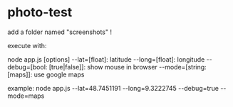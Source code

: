 # photo-test

add a folder named "screenshots" !


execute with:

node app.js [options]
    --lat=[float]: latitude
    --long=[float]: longitude
    --debug=[bool: [true|false]]: show mouse in browser
    --mode=[string: [maps]]: use google maps


example: 
    node app.js --lat=48.7451191 --long=9.3222745  --debug=true --mode=maps